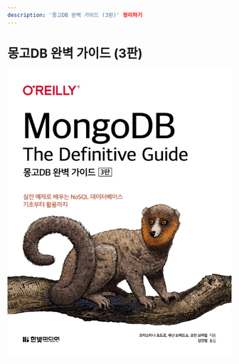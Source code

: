 ```yaml
---
description: '몽고DB 완벽 가이드 (3판)' 정리하기
---
```


# 몽고DB 완벽 가이드 (3판)

[![몽고DB 완벽 가이드 (3판)](./mongodb-the-definitive-guide-3rd-cover.jpg)](http://www.yes24.com/Product/Goods/97980005)
